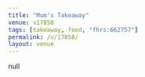 ```yaml
---
title: "Mum's Takeaway"
venue: v17858
tags: [takeaway, food, "fhrs:662757"]
permalink: /v/17858/
layout: venue
---
```

null
